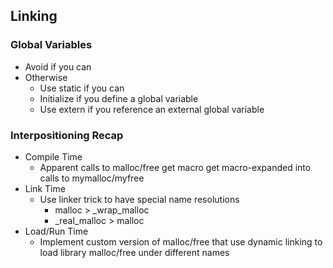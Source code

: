 ## Linking

### Global Variables

- Avoid if you can
- Otherwise
  - Use static if you can
  - Initialize if you define a global variable
  - Use extern if you reference an external global variable

### Interpositioning Recap

- Compile Time
  - Apparent calls to malloc/free get macro get macro-expanded into calls to mymalloc/myfree
- Link Time
  - Use linker trick to have special name resolutions
    - malloc > _wrap_malloc
    - _real_malloc > malloc
- Load/Run Time
  - Implement custom version of malloc/free that use dynamic linking to load library malloc/free under different names

